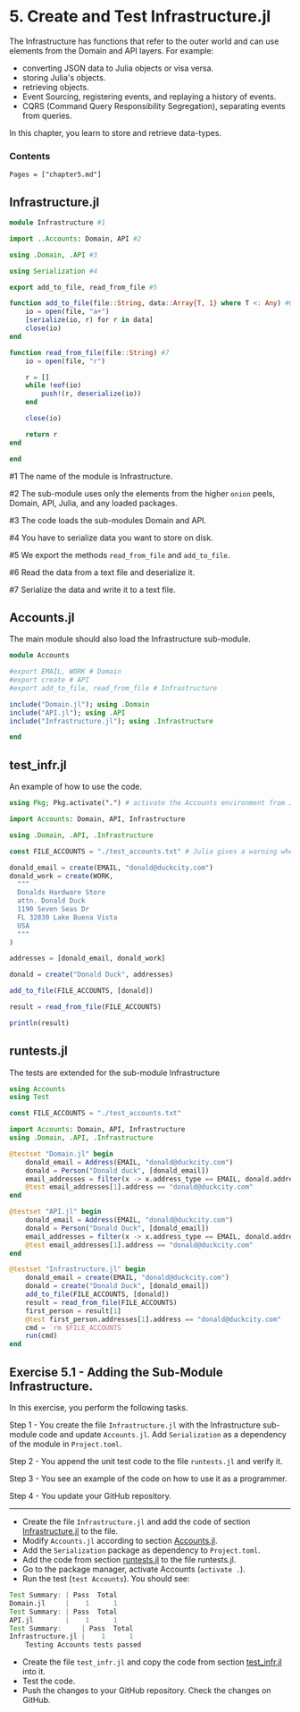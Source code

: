 # 5. Create and Test Infrastructure.jl

The Infrastructure has functions that refer to the outer world and can use elements from the Domain and API layers. For example:
- converting JSON data to Julia objects or visa versa.
- storing Julia's objects.
- retrieving objects.
- Event Sourcing, registering events, and replaying a history of events.
- CQRS (Command Query Responsibility Segregation), separating events from queries.

In this chapter, you learn to store and retrieve data-types.

### Contents

```@contents
Pages = ["chapter5.md"]
```

## Infrastructure.jl

```julia
module Infrastructure #1

import ..Accounts: Domain, API #2

using .Domain, .API #3

using Serialization #4

export add_to_file, read_from_file #5

function add_to_file(file::String, data::Array{T, 1} where T <: Any) #6
    io = open(file, "a+")
    [serialize(io, r) for r in data]
    close(io)
end

function read_from_file(file::String) #7
    io = open(file, "r")

    r = []
    while !eof(io)
        push!(r, deserialize(io))
    end

    close(io)

    return r
end

end

```

\#1 The name of the module is Infrastructure.

\#2 The sub-module uses only the elements from the higher `onion` peels, Domain, API, Julia, and any loaded packages.

\#3 The code loads the sub-modules Domain and API.

\#4 You have to serialize data you want to store on disk.

\#5 We export the methods `read_from_file` and `add_to_file`.

\#6 Read the data from a text file and deserialize it.

\#7 Serialize the data and write it to a text file.


## Accounts.jl

The main module should also load the Infrastructure sub-module.

```julia
module Accounts

#export EMAIL, WORK # Domain
#export create # API
#export add_to_file, read_from_file # Infrastructure

include("Domain.jl"); using .Domain
include("API.jl"); using .API
include("Infrastructure.jl"); using .Infrastructure

end
```

## test_infr.jl

An example of how to use the code.

```julia
using Pkg; Pkg.activate(".") # activate the Accounts environment from Julia

import Accounts: Domain, API, Infrastructure

using .Domain, .API, .Infrastructure

const FILE_ACCOUNTS = "./test_accounts.txt" # Julia gives a warning when the value is changed

donald_email = create(EMAIL, "donald@duckcity.com")
donald_work = create(WORK,
  """
  Donalds Hardware Store
  attn. Donald Duck
  1190 Seven Seas Dr
  FL 32830 Lake Buena Vista
  USA
  """
)

addresses = [donald_email, donald_work]

donald = create("Donald Duck", addresses)

add_to_file(FILE_ACCOUNTS, [donald])

result = read_from_file(FILE_ACCOUNTS)

println(result)
```

## runtests.jl

The tests are extended for the sub-module Infrastructure

```julia
using Accounts
using Test

const FILE_ACCOUNTS = "./test_accounts.txt"

import Accounts: Domain, API, Infrastructure
using .Domain, .API, .Infrastructure

@testset "Domain.jl" begin
    donald_email = Address(EMAIL, "donald@duckcity.com")
    donald = Person("Donald duck", [donald_email])
    email_addresses = filter(x -> x.address_type == EMAIL, donald.addresses)
    @test email_addresses[1].address == "donald@duckcity.com"
end

@testset "API.jl" begin
    donald_email = Address(EMAIL, "donald@duckcity.com")
    donald = Person("Donald Duck", [donald_email])
    email_addresses = filter(x -> x.address_type == EMAIL, donald.addresses)
    @test email_addresses[1].address == "donald@duckcity.com"
end

@testset "Infrastructure.jl" begin
    donald_email = create(EMAIL, "donald@duckcity.com")
    donald = create("Donald Duck", [donald_email])
    add_to_file(FILE_ACCOUNTS, [donald])
    result = read_from_file(FILE_ACCOUNTS)
    first_person = result[1]
    @test first_person.addresses[1].address == "donald@duckcity.com"
    cmd = `rm $FILE_ACCOUNTS`
    run(cmd)
end

```

## Exercise 5.1 - Adding the Sub-Module Infrastructure.

In this exercise, you perform the following tasks.

Step 1 - You create the file `Infrastructure.jl` with the Infrastructure sub-module code and update `Accounts.jl`. Add `Serialization` as a  dependency of the module in `Project.toml`.

Step 2 - You append the unit test code to the file `runtests.jl` and verify it.

Step 3 - You see an example of the code on how to use it as a programmer.

Step 4 - You update your GitHub repository.

---

- Create the file `Infrastructure.jl` and add the code of section [Infrastructure.jl](#Infrastructure.jl-1) to the file.
- Modify  `Accounts.jl` according to section [Accounts.jl](#Accounts.jl-1).
- Add the `Serialization` package as dependency to `Project.toml`.
- Add the code from section [runtests.jl](#runtests.jl-1) to the file runtests.jl.
- Go to the package manager, activate Accounts (`activate .`).
- Run the test (`test Accounts`). You should see:

```julia
Test Summary: | Pass  Total
Domain.jl     |    1      1
Test Summary: | Pass  Total
API.jl        |    1      1
Test Summary:     | Pass  Total
Infrastructure.jl |    1      1
    Testing Accounts tests passed
```

- Create the file `test_infr.jl` and copy the code from section [test_infr.jl](l#test_infr.jl-1) into it.
- Test the code.
- Push the changes to your GitHub repository. Check the changes on GitHub.
